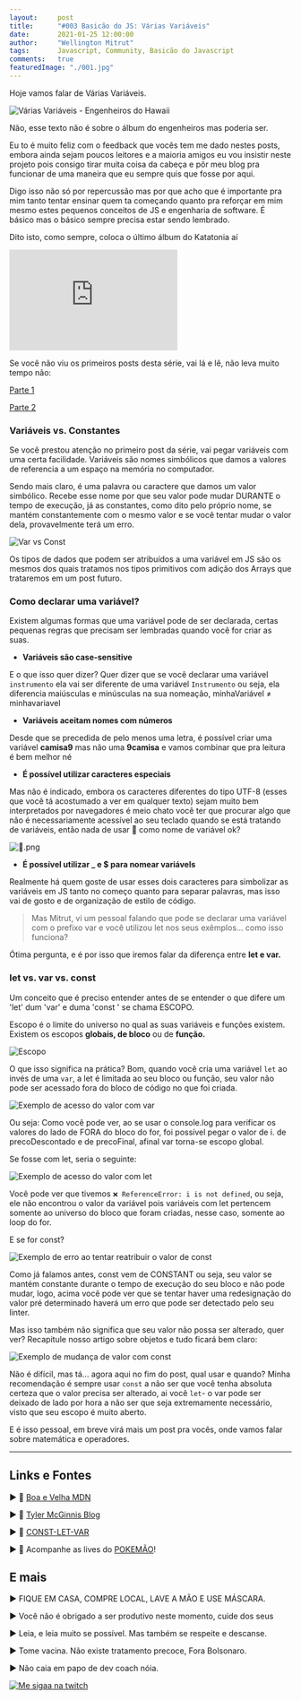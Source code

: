 ```yaml
---
layout:     post
title:      "#003 Basicão do JS: Várias Variáveis"
date:       2021-01-25 12:00:00
author:     "Wellington Mitrut"
tags:       Javascript, Community, Basicão do Javascript
comments:   true
featuredImage: "./001.jpg"
---
```


Hoje vamos falar de Várias Variáveis.

![Várias Variáveis - Engenheiros do Hawaii](./001.jpg)

Não, esse texto não é sobre o álbum do engenheiros mas poderia ser.

Eu to é muito feliz com o feedback que vocês tem me dado nestes posts, embora ainda sejam poucos leitores e a maioria amigos eu vou insistir neste projeto pois consigo tirar muita coisa da cabeça e pôr meu blog pra funcionar de uma maneira que eu sempre quis que fosse por aqui.

Digo isso não só por repercussão mas por que acho que é importante pra mim tanto tentar ensinar quem  ta começando quanto pra reforçar em mim mesmo estes pequenos conceitos de JS e engenharia de software. É básico mas o básico sempre precisa estar sendo lembrado.

Dito isto, como sempre, coloca o último álbum do Katatonia aí

<iframe src="https://open.spotify.com/embed/album/1DX36PVNNEo2o9RAZN6OYJ" width="300" height="180" frameborder="0" allowtransparency="true" allow="encrypted-media"></iframe>

Se você não viu os primeiros posts desta série, vai lá e lê, não leva muito tempo não:

[Parte 1](https://blog.wmitrut.com/basicao-js-001-primitives/)

[Parte 2](https://blog.wmitrut.com/basicao-js-002-objects/)

### Variáveis vs. Constantes

Se você prestou atenção no primeiro post da série, vai pegar variáveis com uma certa facilidade. Variáveis são nomes simbólicos que damos a valores de referencia a um espaço na memória no computador.

Sendo mais claro, é uma palavra ou caractere que damos um valor simbólico. Recebe esse nome por que seu valor pode mudar DURANTE o tempo de execução, já as constantes, como dito pelo próprio nome, se mantém constantemente com o mesmo valor e se você tentar mudar o valor dela, provavelmente terá um erro.

![Var vs Const](./002.png)

Os tipos de dados que podem ser atribuídos a uma variável em JS são os mesmos dos quais tratamos nos tipos primitivos com adição dos Arrays que trataremos em um post futuro.

### Como declarar uma variável?

Existem algumas formas que uma variável pode de ser declarada, certas pequenas regras que precisam ser lembradas quando você for criar as suas.

- **Variáveis são case-sensitive**

E o que isso quer dizer? Quer dizer que se você declarar uma variável `instrumento` ela vai ser diferente de uma variável `Instrumento` ou seja, ela diferencia maiúsculas e minúsculas na sua nomeação, minhaVariável ≠ minhavariavel

- **Variáveis aceitam nomes com números**

Desde que se precedida de pelo menos uma letra, é possível criar uma variável **camisa9** mas não uma **9camisa** e vamos combinar que pra leitura é bem melhor né

- **É possível utilizar caracteres especiais**

Mas não é indicado, embora os caracteres diferentes do tipo UTF-8 (esses que você tá acostumado a ver em qualquer texto) sejam muito bem interpretados por navegadores é meio chato você ter que procurar algo que não é necessariamente acessível ao seu teclado quando se está tratando de variáveis, então nada de usar 💩 como nome de variável ok?

![💩.png](./003.png)

- **É possível utilizar _ e $ para nomear variávels**

 Realmente há quem goste de usar esses dois caracteres para simbolizar as variáveis em JS tanto no começo quanto para separar palavras, mas isso vai de gosto e de organização de estilo de código.

> Mas Mitrut, vi um pessoal falando que pode se declarar uma variável com o prefixo var e você utilizou let nos seus exêmplos... como isso funciona?

Ótima pergunta, e é por isso que iremos falar da diferença entre **let e var.**

### let vs. var vs. const

Um conceito que é preciso entender antes de se entender o que difere um 'let' dum 'var' e duma 'const ' se chama ESCOPO.

Escopo é o limite do universo no qual as suas variáveis e funções existem. Existem os escopos **globais, de bloco**  ou de **função.**

![Escopo](./004.png)

O que isso significa na prática? Bom, quando você cria uma variável `let` ao invés de uma `var`, a let é limitada ao seu bloco ou função, seu  valor não pode ser acessado fora do bloco de código no que foi criada.

![Exemplo de acesso do valor com var](./005.png)

Ou seja: Como você pode ver, ao se usar o console.log para verificar os valores do lado de FORA do bloco do for, foi possível pegar o valor de i. de precoDescontado e de precoFinal, afinal var torna-se escopo global.

Se fosse com let, seria o seguinte:

![Exemplo de acesso do valor com let](./006.png)

Você pode ver que tivemos ``❌ ReferenceError: i is not defined``, ou seja, ele não encontrou o valor da variável pois variáveis com let pertencem somente ao universo do bloco que foram criadas, nesse caso, somente ao loop do for.

E se for const?

![Exemplo de erro ao tentar reatribuir o valor de const](./007.png)

Como já falamos antes, const vem de CONSTANT ou seja, seu valor se mantém constante durante o tempo de execução do seu bloco e não pode mudar, logo, acima você pode ver que se tentar haver uma redesignação do valor pré determinado haverá um erro que pode ser detectado pelo seu linter.

Mas isso também não significa que seu valor não possa ser alterado, quer ver? Recapitule nosso artigo sobre objetos e tudo ficará bem claro:

![Exemplo de mudança de valor com const ](./008.png)

Não é difícil, mas tá... agora aqui no fim do post, qual usar e quando? Minha recomendação é sempre usar `const` a não ser que você tenha absoluta certeza que o valor precisa ser alterado, ai você `let`- o var pode ser deixado de lado por hora a não ser que seja extremamente necessário, visto que seu escopo é muito aberto.

E é isso pessoal, em breve virá mais um post pra vocês, onde vamos falar sobre matemática e operadores.

-----
## **Links e Fontes**


▶ 🔗 [Boa e Velha MDN](https://developer.mozilla.org/pt-PT/docs/Web/JavaScript/Guia/Valores,_Vari%C3%A1veis_e_Literais)

▶ 🔗 [Tyler McGinnis Blog](https://tylermcginnis.com/var-let-const/)

▶ 🔗 [CONST-LET-VAR](http://www.constletvar.com/)

▶ 🔗 Acompanhe as lives do [POKEMÃO](https://www.twitch.tv/pokemaobr)!


## **E mais**

▶ FIQUE EM CASA, COMPRE LOCAL, LAVE A MÃO E USE MÁSCARA.

▶ Você não é obrigado a ser produtivo neste momento, cuide dos seus

▶ Leia, e leia muito se possível. Mas também se respeite e descanse.

▶  Tome vacina. Não existe tratamento precoce, Fora Bolsonaro.

▶  Não caia em papo de dev coach nóia.

[![Me sigaa na twitch](twitchbanner.png)](https://www.twitch.tv/wmitrut)
